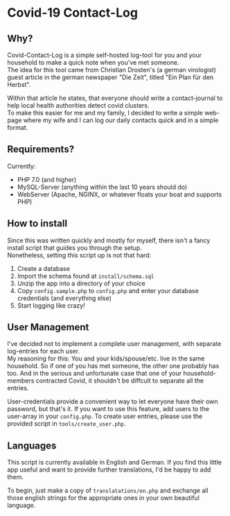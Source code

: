 # Covid-19 Contact-Log

## Why?

Covid-Contact-Log is a simple self-hosted log-tool for you and your household
to make a quick note when you've met someone.  
The idea for this tool came from Christian Drosten's (a german virologist)
guest article in the german newspaper "Die Zeit", titled "Ein Plan für den Herbst".

Within that article he states, that everyone should write a contact-journal
to help local health authorities detect covid clusters.  
To make this easier for me and my family, I decided to write a simple web-page
where my wife and I can log our daily contacts quick and in a simple format.

## Requirements?

Currently:

* PHP 7.0 (and higher)
* MySQL-Server (anything within the last 10 years should do)
* WebServer (Apache, NGINX, or whatever floats your boat and supports PHP)

## How to install

Since this was written quickly and mostly for myself, there isn't
a fancy install script that guides you through the setup.   
Nonetheless, setting this script up is not that hard:

1. Create a database
2. Import the schema found at ```install/schema.sql```
3. Unzip the app into a directory of your choice
4. Copy ```config.sample.php``` to ```config.php``` and enter your database
   credentials (and everything else)
5. Start logging like crazy!

## User Management

I've decided not to implement a complete user management, with
separate log-entries for each user.  
My reasoning for this: You and your kids/spouse/etc.
live in the same household. So if one of you has met someone,
the other one probably has too. And in the serious and unfortunate
case that one of your household-members contracted Covid,
it shouldn't be diffcult to separate all the entries.

User-credentials provide a convenient way to let everyone have
their own password, but that's it. If you want to use this feature,
add users to the user-array in your ```config.php```.
To create user entries, please use the provided script in ```tools/create_user.php```.

## Languages

This script is currently available in English and German.
If you find this little app useful and want to provide further
translations, I'd be happy to add them.

To begin, just make a copy of ```translatations/en.php``` and exchange all
those english strings for the appropriate ones in your own beautiful language.
